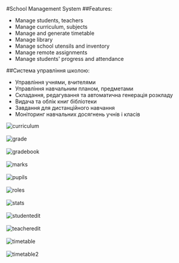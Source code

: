 ﻿#School Management System
##Features:
- Manage students, teachers
- Manage curriculum, subjects
- Manage and generate timetable
- Manage library
- Manage school utensils and inventory
- Manage remote assignments
- Manage students' progress and attendance

##Система управління школою:
- Управління учнями, вчителями
- Управління навчальним планом, предметами
- Складання, редагування та автоматична генерація розкладу
- Видача та облік книг бібліотеки
- Завдання для дистанційного навчання
- Моніторинг навчальних досягнень учнів і класів

![curriculum](screenshots/curriculum.png)<br /><br />
![grade](screenshots/grade.png)<br /><br />
![gradebook](screenshots/gradebook.png)<br /><br />
![marks](screenshots/marks.png)<br /><br />
![pupils](screenshots/students.png)<br /><br />
![roles](screenshots/roles.png)<br /><br />
![stats](screenshots/stats.png)<br /><br />
![studentedit](screenshots/studentedit.png)<br /><br />
![teacheredit](screenshots/teacheredit.png)<br /><br />
![timetable](screenshots/timetable.png)<br /><br />
![timetable2](screenshots/timetable2.png)<br /><br />